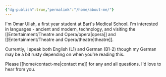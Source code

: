 ```yaml
---
{"dg-publish":true,"permalink":"/home/about-me/"}
---
```


I'm Omar Ullah, a first year student at Bart's Medical School. I'm interested in languages - ancient and modern, technology, and visiting the [[Entertainment/Theatre and Opera/opera\|opera]] and [[Entertainment/Theatre and Opera/theatre\|theatre]].

Currently, I speak both English (L1) and German (B1-2) though my German may be a bit rusty depending on when you're reading this.

Please [[home/contact-me\|contact me]] for any and all questions. I'd love to hear from you.